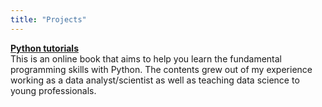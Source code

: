 ```yaml
---
title: "Projects"
---
```


**[Python tutorials](https://tuenguyends.github.io/python-tutorials)**  
This is an online book that aims to help you learn the fundamental programming skills with Python. The contents grew out of my experience working as a data analyst/scientist as well as teaching data science to young professionals.